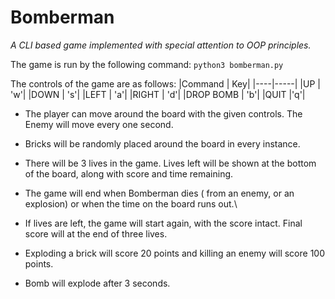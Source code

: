 # Bomberman
*A CLI based game implemented with special attention to OOP principles.*

The game is run by the following command:
 ```python3 bomberman.py```

The controls of the game are as follows:
|Command | Key|
|----|-----|
|UP | 'w'|
|DOWN | 's'|
|LEFT | 'a'|
|RIGHT | 'd'|
|DROP BOMB | 'b'|
|QUIT |'q'|
 
* The player can move around the board with the given controls. The Enemy will move every one second.
* Bricks will be randomly placed around the board in every instance.
* There will be 3 lives in the game. Lives left will be shown at the bottom of the board, along with score and time remaining.
* The game will end when Bomberman dies ( from an enemy, or an explosion) or when the time on the board runs out.\
* If lives are left, the game will start again, with the score intact.
Final score will at the end of three lives.

* Exploding a brick will score 20 points and killing an enemy will score 100 points.
* Bomb will explode after 3 seconds.

